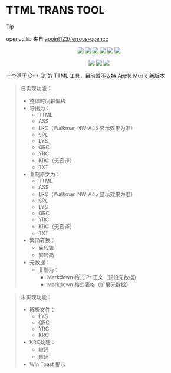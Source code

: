 # TTML TRANS TOOL

> [!TIP]
>
> opencc.lib 来自 [apoint123/ferrous-opencc](https://github.com/apoint123/ferrous-opencc)

<p align="center"><img src="https://img.shields.io/badge/CLion-JetBrains-44bba1?logo=clion"/> <img src="https://img.shields.io/badge/Qt-6.7.1-41CD52?logo=Qt&logoColor=f5f5f5"/> <img src="https://img.shields.io/endpoint?url=https%3A%2F%2Fraw.githubusercontent.com%2Franhengzhang%2Fc-ttml-trans-tool%2Frefs%2Fheads%2Fmain%2Fbadge.json
"/> <img src="https://img.shields.io/badge/Apple Music-TTML-FA243C?logo=applemusic"/> <img src="https://img.shields.io/badge/Icons-Material Design-2196F3?logo=materialdesignicons&logoColor=f5f5f5"/> <img src="https://img.shields.io/badge/Icons-Fluent_Emoji-f5f5f5"/></p>

<p align="center"><img src="https://img.shields.io/badge/C++-17-00599C?logo=cplusplus"/> <img src="https://img.shields.io/badge/CMake-3.25.0-064F8C?logo=cmake"/> <img src="https://img.shields.io/badge/Build-Release-brightgreen"/></p>

一个基于 C++ Qt 的 TTML 工具，目前暂不支持 Apple Music 新版本 

> 已实现功能：
>
> - 整体时间轴偏移
> - 导出为：
>   - TTML
>   - ASS
>   - LRC（Walkman NW-A45 显示效果为准）
>   - SPL
>   - LYS
>   - QRC
>   - YRC
>   - KRC（无音译）
>   - TXT
> - 复制原文为：
>   - TTML
>   - ASS
>   - LRC（Walkman NW-A45 显示效果为准）
>   - SPL
>   - LYS
>   - QRC
>   - YRC
>   - KRC（无音译）
>   - TXT
> - 繁简转换：
>   - 简转繁
>   - 繁转简
> - 元数据：
>   - 复制为：
>     - Markdown 格式 Pr 正文（预设元数据）
>     - Markdown 格式表格（扩展元数据）

> 未实现功能：
>
> - 解析文件：
>   - LYS
>   - QRC
>   - YRC
>   - KRC
> - KRC处理：
>   - 编码
>   - 解码
> - Win Toast 提示